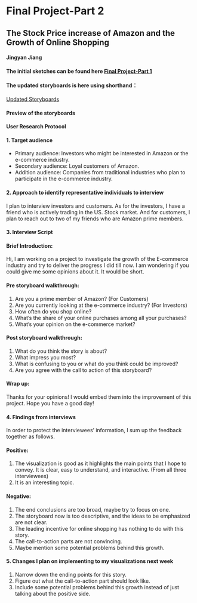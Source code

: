 # Final Project-Part 2
  
## The Stock Price increase of Amazon and the Growth of Online Shopping  

#### Jingyan Jiang  

#### The initial sketches can be found here [Final Project-Part 1](/Final_Project/Final_Project_Part1_Jingyan_Jiang.md)   

#### The updated storyboards is here using shorthand：  
<a href="https://carnegiemellon.shorthandstories.com/the-stock-price-increase-of-amazon-and-the-growth-of-online-shopping/index.html"> Updated Storyboards </a>  

#### Preview of the storyboards  
<script src="https://carnegiemellon.shorthandstories.com/the-stock-price-increase-of-amazon-and-the-growth-of-online-shopping/embed.js"></script>  

#### User Research Protocol
#### 1.	Target audience
- Primary audience: Investors who might be interested in Amazon or the e-commerce industry.  
- Secondary audience: Loyal customers of Amazon.  
- Addition audience: Companies from traditional industries who plan to participate in the e-commerce industry.  
  
#### 2.	Approach to identify representative individuals to interview  
I plan to interview investors and customers. As for the investors, I have a friend who is actively trading in the US. Stock market. And for customers, I plan to reach out to two of my friends who are Amazon prime members.  
  
#### 3.	Interview Script  
#### Brief Introduction:   
Hi, I am working on a project to investigate the growth of the E-commerce industry and try to deliver the progress I did till now. I am wondering if you could give me some opinions about it. It would be short.  
#### Pre storyboard walkthrough:  
1)	Are you a prime member of Amazon? (For Customers)  
2)	Are you currently looking at the e-commerce industry? (For Investors)  
3)	How often do you shop online?  
4)	What’s the share of your online purchases among all your purchases?  
5)	What’s your opinion on the e-commerce market?  
#### Post storyboard walkthrough:  
1)	What do you think the story is about?  
2)	What impress you most?  
3)	What is confusing to you or what do you think could be improved?  
4)	Are you agree with the call to action of this storyboard?  
#### Wrap up:
Thanks for your opinions! I would embed them into the improvement of this project. Hope you have a good day!  
  
#### 4.	Findings from interviews  
In order to protect the interviewees’ information, I sum up the feedback together as follows.  
#### Positive:  
1)	The visualization is good as it highlights the main points that I hope to convey. It is clear, easy to understand, and interactive. (From all three interviewees)   
2)	It is an interesting topic.  
#### Negative:
1)	The end conclusions are too broad, maybe try to focus on one.  
2)	The storyboard now is too descriptive, and the ideas to be emphasized are not clear.  
3)	The leading incentive for online shopping has nothing to do with this story.  
4)	The call-to-action parts are not convincing.  
5)	Maybe mention some potential problems behind this growth.  
  
#### 5.	Changes I plan on implementing to my visualizations next week  
1)	Narrow down the ending points for this story.  
2)	Figure out what the call-to-action part should look like.  
3)	Include some potential problems behind this growth instead of just talking about the positive side.  

